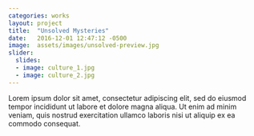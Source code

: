 ```yaml
---
categories: works
layout: project
title:  "Unsolved Mysteries"
date:   2016-12-01 12:47:12 -0500
image:  assets/images/unsolved-preview.jpg
slider:
  slides:
  - image: culture_1.jpg
  - image: culture_2.jpg
---
```

Lorem ipsum dolor sit amet, consectetur adipiscing elit, sed do eiusmod tempor incididunt ut labore et dolore magna aliqua. Ut enim ad minim veniam, quis nostrud exercitation ullamco laboris nisi ut aliquip ex ea commodo consequat.
